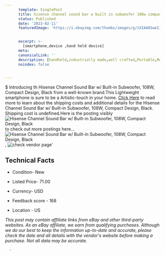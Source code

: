 ```yaml
---
      template: SinglePost
      title: hisense channel sound bar w built in subwoofer 108w compact design black
      status: Published
      date: '2023-02-11'
      featuredImage: 'https://i.ebayimg.com/thumbs/images/g/zXIAAOSweIJjjsfd/s-l225.jpg'
       

      excerpt: >-
        [smartphone,device ,hand held device]
      meta:
      canonicalLink: ''
      description: [handheld,industrially made,well crafted,Portable,Mobile,Compact,Convenient,Lightweight,Maneuverable,Man-portable,Miniature,Carriable,Hand-held,Light,Holdable,Transportable,Mobile device,Pocket-sized,On-the-go,Wireless,Cordless,Compact size,Convenient size, smartphone,device ,hand held device]
      noindex: false
      

---
```

$
      Introducing th Hisense Channel Sound Bar w/ Built-in Subwoofer, 108W, Compact Design, Black from a well-known brand.This Lightweight smartphone is sure to be a Artistic-touch in your home. [Click Here](https://www.ebay.com/itm/404088245563?hash=item5e15894d3b%3Ag%3AzXIAAOSweIJjjsfd&mkevt=1&mkcid=1&mkrid=711-53200-19255-0&campid=%253CePNCampaignId%253E&customid=%253CreferenceId%253E&toolid=10049) to read more to learn about the shipping costs and additional details for the Hisense Channel Sound Bar w/ Built-in Subwoofer, 108W, Compact Design, Black. Shipping cost is undefined.Here is the posting visibly ![Hisense Channel Sound Bar w/ Built-in Subwoofer, 108W, Compact Design, Black](https://i.ebayimg.com/thumbs/images/g/zXIAAOSweIJjjsfd/s-l225.jpg) to check out more postings here... ![Hisense Channel Sound Bar w/ Built-in Subwoofer, 108W, Compact Design, Black](https://i.ebayimg.com/images/g/zXIAAOSweIJjjsfd/s-l640.jpg), ![check vendor page](https://origin-galleryplus.ebayimg.com/ws/web/404088245563_2_0_1/225x225.jpg,https://origin-galleryplus.ebayimg.com/ws/web/404088245563_3_0_1/225x225.jpg,https://origin-galleryplus.ebayimg.com/ws/web/404088245563_4_0_1/225x225.jpg)'

      

 ## Technical Facts 



     
      

 - Condition- New 


      

 - Listed Price- 71.00 


      

 - Currency- USD 


      

 - Feedback score - 168 


      

 - Location - US 


      
      

 *_This post may contain affiliate links from eBay and other third-party websites. As an eBay affiliate, we earn from qualifying purchases. Although we do our best to keep the information up-to-date and accurate, please check the date and all details with the vendor's website before making a purchase. Not all data may be accurate._*




      -
